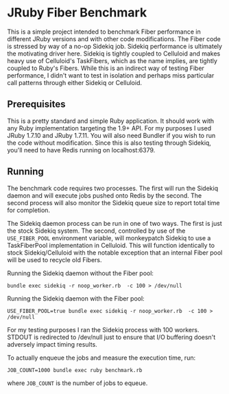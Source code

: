 JRuby Fiber Benchmark
=====================

This is a simple project intended to benchmark Fiber performance in different JRuby versions and with other code
modifications.  The Fiber code is stressed by way of a no-op Sidekiq job.  Sidekiq performance is ultimately the
motivating driver here. Sidekiq is tightly coupled to Celluloid and makes heavy use of Celluloid's TaskFibers, which
as the name implies, are tightly coupled to Ruby's Fibers.  While this is an indirect way of testing Fiber performance,
I didn't want to test in isolation and perhaps miss particular call patterns through either Sidekiq or Celluloid.

Prerequisites
-------------

This is a pretty standard and simple Ruby application.  It should work with any Ruby implementation targeting the 1.9+
API.  For my purposes I used JRuby 1.7.10 and JRuby 1.7.11.  You will also need Bundler if you wish to run the code
without modification.  Since this is also testing through Sidekiq, you'll need to have Redis running on localhost:6379.

Running
-------

The benchmark code requires two processes.  The first will run the Sidekiq daemon and will execute jobs pushed onto
Redis by the second.  The second process will also monitor the Sidekiq queue size to report total time for completion.

The Sidekiq daemon process can be run in one of two ways.  The first is just the stock Sidekiq system.  The second,
controlled by use of the `USE_FIBER_POOL` environment variable, will monkeypatch Sidekiq to use a TaskFiberPool
implementation in Celluloid.  This will function identically to stock Sidekiq/Celluloid with the notable exception that
an internal Fiber pool will be used to recycle old Fibers.

Running the Sidekiq daemon without the Fiber pool:

```
bundle exec sidekiq -r noop_worker.rb  -c 100 > /dev/null
```

Running the Sidekiq daemon with the Fiber pool:

```
USE_FIBER_POOL=true bundle exec sidekiq -r noop_worker.rb  -c 100 > /dev/null
```

For my testing purposes I ran the Sidekiq process with 100 workers.  STDOUT is redirected to /dev/null just to ensure
that I/O buffering doesn't adversely impact timing results.


To actually enqueue the jobs and measure the execution time, run:

```
JOB_COUNT=1000 bundle exec ruby benchmark.rb
```

where `JOB_COUNT` is the number of jobs to equeue.